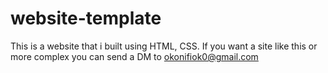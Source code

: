 # website-template
This is a website that i built using HTML, CSS. If you want a site like this or more complex you can send  a DM to okonifiok0@gmail.com
